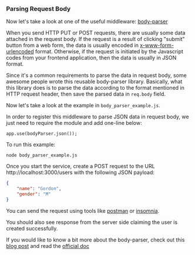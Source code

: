 ### Parsing Request Body

Now let's take a look at one of the useful middleware: [body-parser](https://github.com/expressjs/body-parser)

When you send HTTP PUT or POST requests, there are usually some data attached in the request body. If the request is a result of clicking "submit" button from a web form, the data is usually encoded in [x-www-form-urlencoded](https://developer.mozilla.org/en-US/docs/Web/HTTP/Methods/POST) format. Otherwise, if the request is initiated by the Javascript codes from your frontend application, then the data is usually in JSON format.

Since it's a common requirements to parse the data in request body, some awesome people wrote this reusable body-parser library. Basically, what this library does is to parse the data according to the format mentioned in HTTP request header, then save the parsed data in `req.body` field. 

Now let's take a look at the example in `body_parser_example.js`.

In order to register this middleware to parse JSON data in request body, we just need to require the module and add one-line below:

```
app.use(bodyParser.json());
```

To run this example:

```
node body_parser_example.js
```

Once you start the service, create a POST request to the URL http://localhost:3000/users with the following JSON payload:

```json
{
	"name": "Gordon",
	"gender": "M"
}
```

You can send the request using tools like [postman](https://www.getpostman.com/) or [insomnia](https://insomnia.rest/).

You should also see response from the server side claiming the user is created successfully.

If you would like to know a bit more about the body-parser, check out this [blog post](https://medium.com/@adamzerner/how-bodyparser-works-247897a93b90) and read the [official doc](https://github.com/expressjs/body-parser)